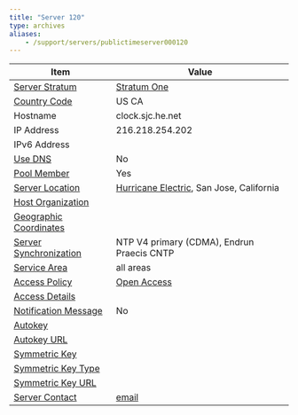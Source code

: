 ```yaml
---
title: "Server 120"
type: archives
aliases:
    - /support/servers/publictimeserver000120
---
```


| Item | Value |
| ----- | ----- |
| [Server Stratum](/support/servers/serverstratum) | [Stratum One](/support/servers/stratumonetimeservers) |
| [Country Code](/support/servers/countrycode) | US CA |
| Hostname |  clock.sjc.he.net |
| IP Address |  216.218.254.202 |
| IPv6 Address | |
| [Use DNS](/support/servers/usedns) | No |
| [Pool Member](/support/servers/poolmember) | Yes |
| [Server Location](/support/servers/serverlocation) |  [Hurricane Electric](https://www.he.net/), San Jose, California  |
| [Host Organization](/support/servers/hostorganization) | |
| [ Geographic Coordinates](/support/servers/geographiccoordinates) | |
| [Server Synchronization](/support/servers/serversynchronization) |  NTP V4 primary (CDMA), Endrun Praecis CNTP  |
| [Service Area](/support/servers/servicearea) | all areas |
| [Access Policy](/support/servers/accesspolicy) | [Open Access](/support/servers/openaccess) |
| [Access Details](/support/servers/accessdetails) |  |
| [Notification Message](/support/servers/notificationmessage) | No |
| [Autokey](/support/servers/autokey) |  |
| [Autokey URL](/support/servers/autokeyurl) | |
| [Symmetric Key](/support/servers/symmetrickey) |  |
| [Symmetric Key Type](/support/servers/symmetrickeytype) | |
| [Symmetric Key URL](/support/servers/symmetrickeyurl) | |
| [Server Contact](/support/servers/servercontact) | [email](mailto:support@he.net) |